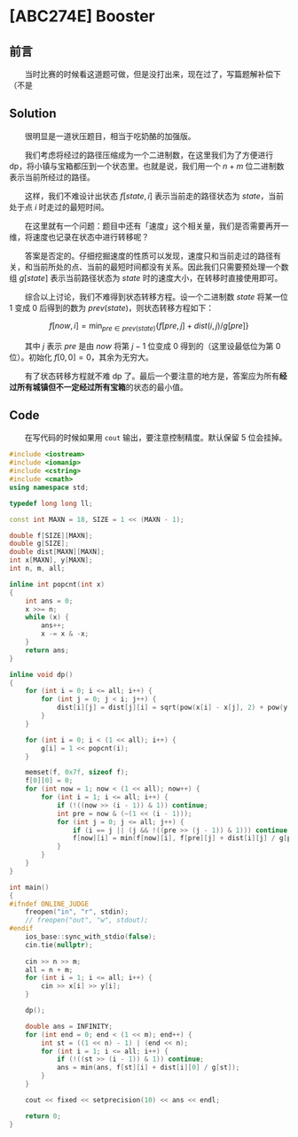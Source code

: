 # [ABC274E] Booster

## 前言

&emsp;&emsp;当时比赛的时候看这道题可做，但是没打出来，现在过了，写篇题解补偿下（不是

## Solution

&emsp;&emsp;很明显是一道状压题目，相当于吃奶酪的加强版。

&emsp;&emsp;我们考虑将经过的路径压缩成为一个二进制数，在这里我们为了方便进行 dp，将小镇与宝箱都压到一个状态里。也就是说，我们用一个 $n + m$ 位二进制数表示当前所经过的路径。

&emsp;&emsp;这样，我们不难设计出状态 $f[state, i]$ 表示当前走的路径状态为 $state$，当前处于点 $i$ 时走过的最短时间。

&emsp;&emsp;在这里就有一个问题：题目中还有「速度」这个相关量，我们是否需要再开一维，将速度也记录在状态中进行转移呢？

&emsp;&emsp;答案是否定的。仔细挖掘速度的性质可以发现，速度只和当前走过的路径有关，和当前所处的点、当前的最短时间都没有关系。因此我们只需要预处理一个数组 $g[state]$ 表示当前路径状态为 $state$ 时的速度大小，在转移时直接使用即可。

&emsp;&emsp;综合以上讨论，我们不难得到状态转移方程。设一个二进制数 $state$ 将某一位 $1$ 变成 $0$ 后得到的数为 $prev(state)$，则状态转移方程如下：

$$
f[now, i] = \min_{pre \in prev(state)} \lbrace f[pre, j] + dist(i, j) / g[pre] \rbrace
$$

&emsp;&emsp;其中 $j$ 表示 $pre$ 是由 $now$ 将第 $j - 1$ 位变成 $0$ 得到的（这里设最低位为第 $0$ 位）。初始化 $f[0, 0] = 0$，其余为无穷大。

&emsp;&emsp;有了状态转移方程就不难 dp 了。最后一个要注意的地方是，答案应为所有**经过所有城镇但不一定经过所有宝箱**的状态的最小值。

## Code

&emsp;&emsp;在写代码的时候如果用 `cout` 输出，要注意控制精度。默认保留 $5$ 位会挂掉。

```cpp
#include <iostream>
#include <iomanip>
#include <cstring>
#include <cmath>
using namespace std;

typedef long long ll;

const int MAXN = 18, SIZE = 1 << (MAXN - 1);

double f[SIZE][MAXN];
double g[SIZE];
double dist[MAXN][MAXN];
int x[MAXN], y[MAXN];
int n, m, all;

inline int popcnt(int x)
{
    int ans = 0;
    x >>= n;
    while (x) {
        ans++;
        x -= x & -x;
    }
    return ans;
}

inline void dp()
{
    for (int i = 0; i <= all; i++) {
        for (int j = 0; j < i; j++) {
            dist[i][j] = dist[j][i] = sqrt(pow(x[i] - x[j], 2) + pow(y[i] - y[j], 2));
        }
    }

    for (int i = 0; i < (1 << all); i++) {
        g[i] = 1 << popcnt(i);
    }

    memset(f, 0x7f, sizeof f);
    f[0][0] = 0;
    for (int now = 1; now < (1 << all); now++) {
        for (int i = 1; i <= all; i++) {
            if (!((now >> (i - 1)) & 1)) continue;
            int pre = now & (~(1 << (i - 1)));
            for (int j = 0; j <= all; j++) {
                if (i == j || (j && !((pre >> (j - 1)) & 1))) continue;
                f[now][i] = min(f[now][i], f[pre][j] + dist[i][j] / g[pre]);
            }
        }
    }
}

int main()
{
#ifndef ONLINE_JUDGE
    freopen("in", "r", stdin);
    // freopen("out", "w", stdout);
#endif
    ios_base::sync_with_stdio(false);
    cin.tie(nullptr);
    
    cin >> n >> m;
    all = n + m;
    for (int i = 1; i <= all; i++) {
        cin >> x[i] >> y[i];
    }

    dp();

    double ans = INFINITY;
    for (int end = 0; end < (1 << m); end++) {
        int st = ((1 << n) - 1) | (end << n);
        for (int i = 1; i <= all; i++) {
            if (!((st >> (i - 1)) & 1)) continue;
            ans = min(ans, f[st][i] + dist[i][0] / g[st]);
        }
    }

    cout << fixed << setprecision(10) << ans << endl;

    return 0;
}
```